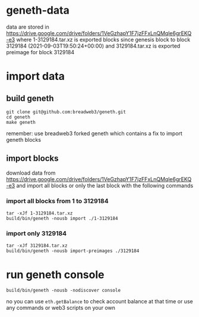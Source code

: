 # geneth-data
data are stored in https://drive.google.com/drive/folders/1VeGzhapY1F7jzFFxLnQMqle6grEKQ-e3
where 1-3129184.tar.xz is exported blocks since genesis block to block 3129184 (2021-09-03T19:50:24+00:00) and 3129184.tar.xz is exported preimage for block 3129184

# import data
## build geneth
```
git clone git@github.com:breadweb3/geneth.git
cd geneth
make geneth
```
remember: use breadweb3 forked geneth which contains a fix to import geneth blocks

## import blocks
download data from https://drive.google.com/drive/folders/1VeGzhapY1F7jzFFxLnQMqle6grEKQ-e3 and import all blocks or only the last block with the following commands

### import all blocks from 1 to 3129184
```
tar -xJf 1-3129184.tar.xz
build/bin/geneth -nousb import ./1-3129184
```

### import only 3129184
```
tar -xJf 3129184.tar.xz
build/bin/geneth -nousb import-preimages ./3129184
```

# run geneth console
```
build/bin/geneth -nousb -nodiscover console
```
no you can use `eth.getBalance` to check account balance at that time or use any commands or web3 scripts on your own
